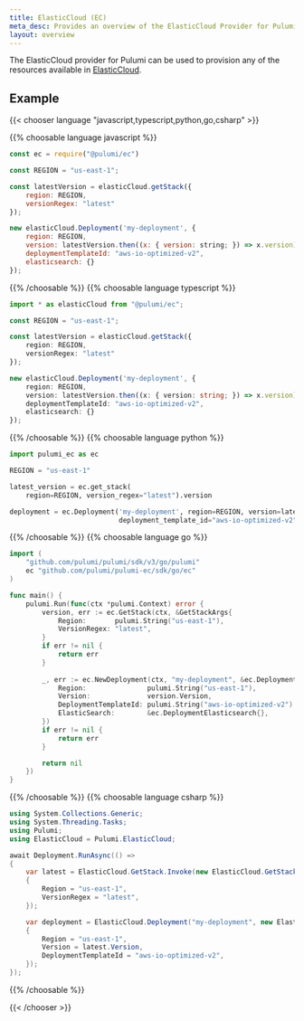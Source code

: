 ```yaml
---
title: ElasticCloud (EC)
meta_desc: Provides an overview of the ElasticCloud Provider for Pulumi.
layout: overview
---
```


The ElasticCloud provider for Pulumi can be used to provision any of the resources available in [ElasticCloud](https://www.elastic.co/cloud/).

## Example

{{< chooser language "javascript,typescript,python,go,csharp" >}}

{{% choosable language javascript %}}

```javascript
const ec = require("@pulumi/ec")

const REGION = "us-east-1";

const latestVersion = elasticCloud.getStack({
    region: REGION,
    versionRegex: "latest"
});

new elasticCloud.Deployment('my-deployment', {
    region: REGION,
    version: latestVersion.then((x: { version: string; }) => x.version),
    deploymentTemplateId: "aws-io-optimized-v2",
    elasticsearch: {}
});
```

{{% /choosable %}}
{{% choosable language typescript %}}

```typescript
import * as elasticCloud from "@pulumi/ec";

const REGION = "us-east-1";

const latestVersion = elasticCloud.getStack({
    region: REGION,
    versionRegex: "latest"
});

new elasticCloud.Deployment('my-deployment', {
    region: REGION,
    version: latestVersion.then((x: { version: string; }) => x.version),
    deploymentTemplateId: "aws-io-optimized-v2",
    elasticsearch: {}
});
```

{{% /choosable %}}
{{% choosable language python %}}

```python
import pulumi_ec as ec

REGION = "us-east-1"

latest_version = ec.get_stack(
    region=REGION, version_regex="latest").version

deployment = ec.Deployment('my-deployment', region=REGION, version=latest_version,
                           deployment_template_id="aws-io-optimized-v2", elasticsearch={})
```

{{% /choosable %}}
{{% choosable language go %}}

```go
import (
	"github.com/pulumi/pulumi/sdk/v3/go/pulumi"
	ec "github.com/pulumi/pulumi-ec/sdk/go/ec"
)

func main() {
	pulumi.Run(func(ctx *pulumi.Context) error {
        version, err := ec.GetStack(ctx, &GetStackArgs{
			Region:       pulumi.String("us-east-1"),
			VersionRegex: "latest",
        }
		if err != nil {
			return err
		}
		
		_, err := ec.NewDeployment(ctx, "my-deployment", &ec.DeploymentArgs{
            Region:               pulumi.String("us-east-1"),
			Version:              version.Version,
            DeploymentTemplateId: pulumi.String("aws-io-optimized-v2")
			ElasticSearch:        &ec.DeploymentElasticsearch{},
		})
		if err != nil {
			return err
		}

		return nil
	})
}

```

{{% /choosable %}}
{{% choosable language csharp %}}

```csharp
using System.Collections.Generic;
using System.Threading.Tasks;
using Pulumi;
using ElasticCloud = Pulumi.ElasticCloud;

await Deployment.RunAsync(() =>
{
    var latest = ElasticCloud.GetStack.Invoke(new ElasticCloud.GetStackInvokeArgs
    {
        Region = "us-east-1",
        VersionRegex = "latest",
    });

    var deployment = ElasticCloud.Deployment("my-deployment", new ElasticCloud.DeploymentArgs
    {
        Region = "us-east-1",
        Version = latest.Version,
        DeploymentTemplateId = "aws-io-optimized-v2",
    });
});
```

{{% /choosable %}}

{{< /chooser >}}
